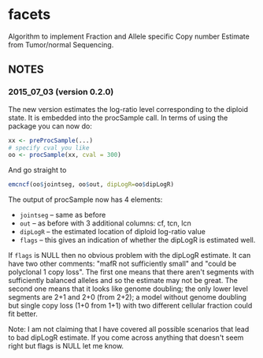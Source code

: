 # facets
Algorithm to implement Fraction and Allele specific Copy number Estimate from Tumor/normal Sequencing.

## NOTES

### 2015_07_03 (version 0.2.0)

The new version estimates the log-ratio level corresponding to the diploid state. It is embedded into the procSample call.
In terms of using the package you can now do:

```R
xx <- preProcSample(...)
# specify cval you like
oo <- procSample(xx, cval = 300)
```

And go straight to
```R
emcncf(oo$jointseg, oo$out, dipLogR=oo$dipLogR)
```

The output of procSample now has 4 elements:

* ```jointseg``` – same as before
* ```out``` – as before with 3 additional columns: cf, tcn, lcn
* ```dipLogR``` – the estimated location of diploid log-ratio value
* ```flags``` – this gives an indication of whether the dipLogR is estimated well.

If ```flags``` is NULL then no obvious problem with the dipLogR estimate. It can have two other comments: "mafR not sufficiently small" and "could be polyclonal 1 copy loss". The first one means that there aren't segments with sufficiently balanced alleles and so the estimate may not be great. The second one means that it looks like genome doubling; the only lower level segments are 2+1 and 2+0 (from 2+2); a model without genome doubling but single copy loss (1+0 from 1+1) with two different cellular fraction could fit better.

Note: I am not claiming that I have covered all possible scenarios that lead to bad dipLogR estimate. If you come across anything that doesn't seem right but flags is NULL let me know.

